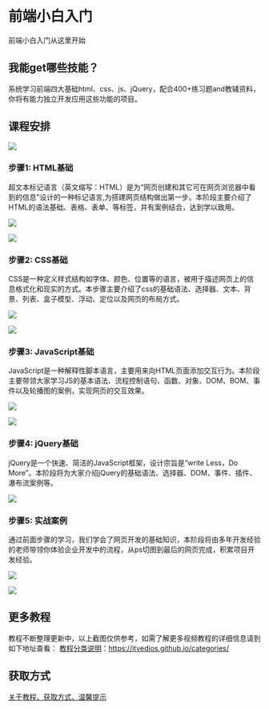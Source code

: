 # 前端小白入门

前端小白入门从这里开始

## 我能get哪些技能？

系统学习前端四大基础html、css、js、jQuery，配合400+练习题and教辅资料，你将有能力独立开发应用这些功能的项目。

## 课程安排

![](img/前端小白1.png)

<!--more-->

### 步骤1: HTML基础

超文本标记语言（英文缩写：HTML）是为“网页创建和其它可在网页浏览器中看到的信息”设计的一种标记语言,为搭建网页结构做出第一步。本阶段主要介绍了HTML的语法基础、表格、表单、等标签，并有案例结合，达到学以致用。

![](img/前端小白2.png)

![](img/前端小白3.png)

### 步骤2: CSS基础

CSS是一种定义样式结构如字体、颜色、位置等的语言，被用于描述网页上的信息格式化和现实的方式。本步骤主要介绍了css的基础语法、选择器、文本、背景、列表、盒子模型、浮动、定位以及网页的布局方式。

![](img/前端小白4.png)

![](img/前端小白5.png)

### 步骤3: JavaScript基础

JavaScript是一种解释性脚本语言，主要用来向HTML页面添加交互行为。本阶段主要带领大家学习JS的基本语法、流程控制语句、函数、对象、DOM、BOM、事件以及轮播图的案例，实现网页的交互效果。

![](img/前端小白6.png)

![](img/前端小白7.png)

### 步骤4: jQuery基础

jQuery是一个快速、简洁的JavaScript框架，设计宗旨是“write Less，Do More”。本阶段将为大家介绍jQuery的基础语法、选择器、DOM、事件、插件、瀑布流案例等。

![](img/前端小白8.png)

### 步骤5: 实战案例

通过前面步骤的学习，我们学会了网页开发的基础知识，本阶段将由多年开发经验的老师带领你体验企业开发中的流程，从ps切图到最后的网页完成，积累项目开发经验。

![](img/前端小白9.png)

![](img/前端小白10.png)

## 更多教程

教程不断整理更新中，以上截图仅供参考，如需了解更多视频教程的详细信息请到如下地址查看：
[教程分类说明](https://itvedios.github.io/categories/)：<https://itvedios.github.io/categories/>

## 获取方式

[关于教程、获取方式、温馨提示](https://itvedios.github.io/about/)
